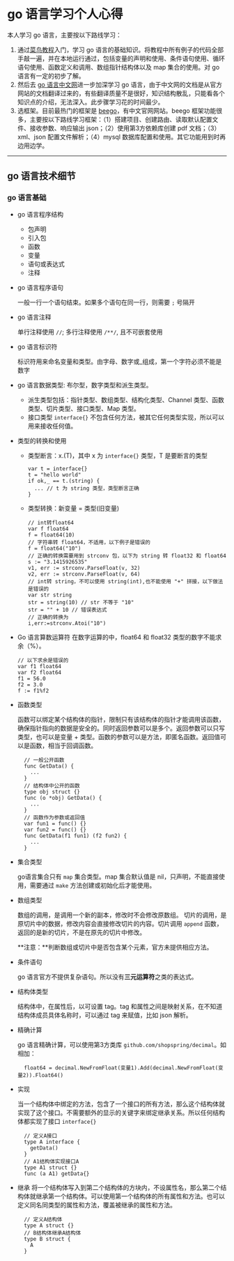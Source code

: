 # go 语言学习个人心得

本人学习 go 语言，主要按以下路线学习：

1. 通过[菜鸟教程](http://www.runoob.com/go/go-tutorial.html)入门，学习 go 语言的基础知识。将教程中所有例子的代码全部手敲一遍，并在本地运行通过，包括变量的声明和使用、条件语句使用、循环语句使用、函数定义和调用、数组指针结构体以及 map 集合的使用。对 go 语言有一定的初步了解。
2. 然后去 [go 语言中文网](http://docscn.studygolang.com/doc/)进一步加深学习 go 语言，由于中文网的文档是从官方网站的文档翻译过来的，有些翻译质量不是很好，知识结构散乱，只能看各个知识点的介绍，无法深入。此步骤学习花的时间最少。
3. 选框架。目前最热门的框架是 [beego](https://beego.me/)，有中文官网网站。beego 框架功能很多，主要按以下路线学习框架：（1）搭建项目、创建路由、读取默认配置文件、接收参数、响应输出 json；（2）使用第3方依赖库创建 pdf 文档；（3）xml、json 配置文件解析；（4）mysql 数据库配置和使用。其它功能用到时再边用边学。

********************************************************************************

## go 语言技术细节

### go 语言基础

* go 语言程序结构
  * 包声明
  * 引入包
  * 函数
  * 变量
  * 语句或表达式
  * 注释

* go 语言程序语句

  一般一行一个语句结束。如果多个语句在同一行，则需要 `;` 号隔开
  
* go 语言注释
  
  单行注释使用 `//`; 多行注释使用 `/**/`, 且不可嵌套使用
  
* go 语言标识符

  标识符用来命名变量和类型。由字母、数字或_组成，第一个字符必须不能是数字
  
* go 语言数据类型: 布尔型，数字类型和派生类型。  
  * 派生类型包括：指针类型、数组类型、结构化类型、Channel 类型、函数类型、切片类型、接口类型、Map 类型。  
  * 接口类型 `interface{}` 不包含任何方法，被其它任何类型实现，所以可以用来接收任何值。  
  
* 类型的转换和使用
  * 类型断言：x.(T)，其中 x 为 `interface{}` 类型，T 是要断言的类型
  
        var t = interface{}
        t = "hello world"
        if ok,_ == t.(string) {
          ... // t 为 string 类型，类型断言正确
        }
    
  * 类型转换：新变量 = 类型(旧变量)
    
        // int转float64
        var f float64
        f = float64(10)
        // 字符串转 float64，不适用，以下例子是错误的
        f = float64("10")
        // 正确的转换需要用到 strconv 包，以下为 string 转 float32 和 float64
        s := "3.1415926535"
        v1, err := strconv.ParseFloat(v, 32)
        v2, err := strconv.ParseFloat(v, 64)
        // int转 string，不可以使用 string(int),也不能使用 "+" 拼接，以下做法是错误的
        var str string
        str = string(10) // str 不等于 "10"
        str = "" + 10 // 错误表达式
        // 正确的转换为
        i,err:=strconv.Atoi("10")
     
* Go 语言算数运算符
  在数字运算的中，float64 和 float32 类型的数字不能求余（%）。
  
      // 以下求余是错误的
      var f1 float64
      var f2 float64
      f1 = 56.0
      f2 = 3.0
      f := f1%f2
  
* 函数类型

  函数可以绑定某个结构体的指针，限制只有该结构体的指针才能调用该函数，确保指针指向的数据是安全的。同时返回参数可以是多个。返回参数可以只写类型，也可以是变量 + 类型。函数的参数可以是方法，即匿名函数。返回值可以是函数，相当于回调函数。
    
        // 一般公开函数
        func GetData() {
          ...
        }
        // 结构体中公开的函数
        type obj struct {}
        func (o *obj) GetData() {
          ...
        }
        // 函数作为参数或返回值
        var fun1 = func() {}
        var fun2 = func() {}
        func GetData(f1 fun1) (f2 fun2) {
          ...
        }
    
* 集合类型

  go语言集合只有 `map` 集合类型。map 集合默认值是 nil，只声明，不能直接使用，需要通过 `make` 方法创建或初始化后才能使用。
  
* 数组类型

  数组的调用，是调用一个新的副本，修改时不会修改原数组。
  切片的调用，是原切片中的数据，修改内容会直接修改切片的内容。切片调用 `append` 函数，返回的是新的切片，不是在原先的切片中修改。
  
  **注意：**判断数组或切片中是否包含某个元素，官方未提供相应方法。
  
* 条件语句

  go 语言官方不提供复杂语句。所以没有**三元运算符**之类的表达式。
  
* 结构体类型

  结构体中，在属性后，以可设置 tag。tag 和属性之间是映射关系，在不知道结构体成员具体名称时，可以通过 tag 来赋值，比如 json 解析。
  
* 精确计算

  go 语言精确计算，可以使用第3方类库 `github.com/shopspring/decimal`。如相加：
     
        float64 = decimal.NewFromFloat(变量1).Add(decimal.NewFromFloat(变量2)).Float64()    
  
* 实现
  
  当一个结构体中绑定的方法，包含了一个接口的所有方法，那么这个结构体就实现了这个接口。不需要额外的显示的关键字来绑定继承关系。所以任何结构体都实现了接口 `interface{}`
     
        // 定义A接口
        type A interface {
          getData()
        }
        // A1结构体实现接口A
        type A1 struct {}
        func (a A1) getData{}
     
* 继承
  将一个结构体写入到第二个结构体的方块内，不设属性名，那么第二个结构体就继承第一个结构体。可以使用第一个结构体的所有属性和方法。也可以定义同名同类型的属性和方法，覆盖被继承的属性和方法。
 
        // 定义A结构体
        type A struct {}
        // B结构体继承A结构体
        type B struct {
          A
        }
     


